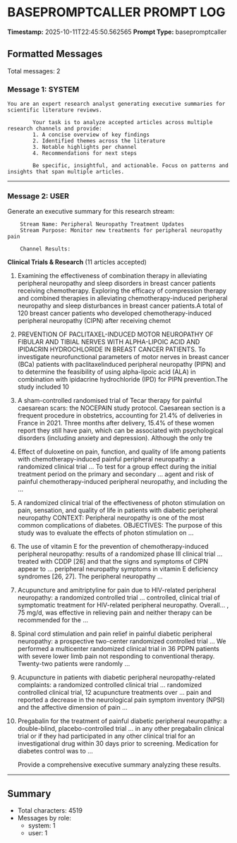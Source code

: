 # BASEPROMPTCALLER PROMPT LOG
**Timestamp:** 2025-10-11T22:45:50.562565
**Prompt Type:** basepromptcaller

## Formatted Messages
Total messages: 2

### Message 1: SYSTEM

```
You are an expert research analyst generating executive summaries for scientific literature reviews.

        Your task is to analyze accepted articles across multiple research channels and provide:
        1. A concise overview of key findings
        2. Identified themes across the literature
        3. Notable highlights per channel
        4. Recommendations for next steps

        Be specific, insightful, and actionable. Focus on patterns and insights that span multiple articles.
```

---

### Message 2: USER

Generate an executive summary for this research stream:

        Stream Name: Peripheral Neuropathy Treatment Updates
        Stream Purpose: Monitor new treatments for peripheral neuropathy pain

        Channel Results:
        
**Clinical Trials & Research** (11 articles accepted)
  1. Examining the effectiveness of combination therapy in alleviating peripheral neuropathy and sleep disorders in breast cancer patients receiving chemotherapy.
     Exploring the efficacy of compression therapy and combined therapies in alleviating chemotherapy-induced peripheral neuropathy and sleep disturbances in breast cancer patients.A total of 120 breast cancer patients who developed chemotherapy-induced peripheral neuropathy (CIPN) after receiving chemot
  2. PREVENTION OF PACLITAXEL-INDUCED MOTOR NEUROPATHY OF FIBULAR AND TIBIAL NERVES WITH ALPHA-LIPOIC ACID AND IPIDACRIN HYDROCHLORIDE IN BREAST CANCER PATIENTS.
     To investigate neurofunctional parameters of motor nerves in breast cancer (BCa) patients with paclitaxelinduced peripheral neuropathy (PIPN) and to determine the feasibility of using alpha-lipoic acid (ALA) in combination with ipidacrine hydrochloride (IPD) for PIPN prevention.The study included 10
  3. A sham-controlled randomised trial of Tecar therapy for painful caesarean scars: the NOCEPAIN study protocol.
     Caesarean section is a frequent procedure in obstetrics, accounting for 21.4% of deliveries in France in 2021. Three months after delivery, 15.4% of these women report they still have pain, which can be associated with psychological disorders (including anxiety and depression). Although the only tre
  4. Effect of duloxetine on pain, function, and quality of life among patients with chemotherapy-induced painful peripheral neuropathy: a randomized clinical trial
     … To test for a group effect during the initial treatment period on the primary and secondary … agent and risk of painful chemotherapy-induced peripheral neuropathy, and including the …
  5. A randomized clinical trial of the effectiveness of photon stimulation on pain, sensation, and quality of life in patients with diabetic peripheral neuropathy
     CONTEXT: Peripheral neuropathy is one of the most common complications of diabetes. OBJECTIVES: The purpose of this study was to evaluate the effects of photon stimulation on …
  6. The use of vitamin E for the prevention of chemotherapy-induced peripheral neuropathy: results of a randomized phase III clinical trial
     … treated with CDDP [26] and that the signs and symptoms of CIPN appear to … peripheral neuropathy symptoms in vitamin E deficiency syndromes [26, 27]. The peripheral neuropathy …
  7. Acupuncture and amitriptyline for pain due to HIV-related peripheral neuropathy: a randomized controlled trial
     … controlled, clinical trial of symptomatic treatment for HIV-related peripheral neuropathy. Overall… , 75 mg/d, was effective in relieving pain and neither therapy can be recommended for the …
  8. Spinal cord stimulation and pain relief in painful diabetic peripheral neuropathy: a prospective two-center randomized controlled trial
     … We performed a multicenter randomized clinical trial in 36 PDPN patients with severe lower limb pain not responding to conventional therapy. Twenty-two patients were randomly …
  9. Acupuncture in patients with diabetic peripheral neuropathy-related complaints: a randomized controlled clinical trial
     … randomized controlled clinical trial, 12 acupuncture treatments over … pain and reported a decrease in the neurological pain symptom inventory (NPSI) and the affective dimension of pain …
  10. Pregabalin for the treatment of painful diabetic peripheral neuropathy: a double-blind, placebo-controlled trial
     … in any other pregabalin clinical trial or if they had participated in any other clinical trial for an investigational drug within 30 days prior to screening. Medication for diabetes control was to …

        Provide a comprehensive executive summary analyzing these results.

---

## Summary
- Total characters: 4519
- Messages by role:
  - system: 1
  - user: 1